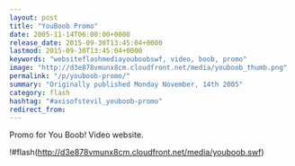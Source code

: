 ```yaml
---
layout: post
title: "YouBoob Promo"
date: 2005-11-14T06:00:00+0000
release_date: 2015-09-30T13:45:04+0000
lastmod: 2015-09-30T13:45:04+0000
keywords: "websiteflashmediayouboobswf, video, boob, promo"
image: "http://d3e878vmunx8cm.cloudfront.net/media/youboob_thumb.png"
permalink: "/p/youboob-promo/"
summary: "Originally published Monday November, 14th 2005"
category: flash
hashtag: "#axisofstevil_youboob-promo"
redirect_from:
---
```


Promo for You Boob! Video website.

!#flash(http://d3e878vmunx8cm.cloudfront.net/media/youboob.swf)
